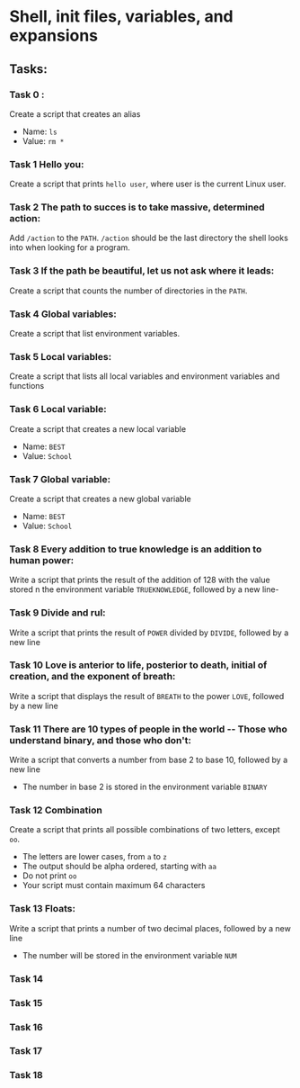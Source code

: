 # Shell, init files, variables, and expansions

## Tasks:

### Task 0 <o>:
Create a script that creates an alias
* Name: `ls`
* Value: `rm *`

### Task 1 Hello you:
Create a script that prints `hello user`, where user is the current Linux user.

### Task 2 The path to succes is to take massive, determined action:
Add `/action` to the `PATH`. `/action` should be the last directory the shell looks into when looking for a program.

### Task 3 If the path be beautiful, let us not ask where it leads:
Create a script that counts the number of directories in the `PATH`.

### Task 4 Global variables:
Create a script that list environment variables.

### Task 5 Local variables:
Create a script that lists all local variables and environment variables and functions

### Task 6 Local variable:
Create a script that creates a new local variable
* Name: `BEST`
* Value: `School`

### Task 7 Global variable:
Create a script that creates a new global variable
* Name: `BEST`
* Value: `School`

### Task 8 Every addition to true knowledge is an addition to human power:
Write a script that prints the result of the addition of 128 with the value stored n the environment variable `TRUEKNOWLEDGE`, followed by a new line-

### Task 9 Divide and rul:
Write a script that prints the result of `POWER` divided by `DIVIDE`, followed by a new line

### Task 10 Love is anterior to life, posterior to death, initial of creation, and the exponent of breath:
Write a script that displays the result of `BREATH` to the power `LOVE`, followed by a new line

### Task 11 There are 10 types of people in the world -- Those who understand binary, and those who don't:
Write a script that converts a number from base 2 to base 10, followed by a new line
* The number in base 2 is stored in the environment variable `BINARY`

### Task 12 Combination
Create a script that prints all possible combinations of two letters, except `oo`.
* The letters are lower cases, from `a` to `z`
* The output should be alpha ordered, starting with `aa`
* Do not print `oo`
* Your script must contain maximum 64 characters

### Task 13 Floats:
Write a script that prints a number of two decimal places, followed by a new line
* The number will be stored in the environment variable `NUM`

### Task 14

### Task 15

### Task 16

### Task 17

### Task 18
